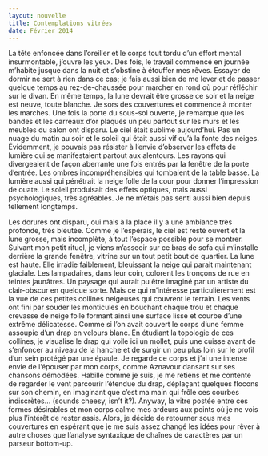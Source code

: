 ```yaml
---
layout: nouvelle
title: Contemplations vitrées
date: Février 2014
---
```


La tête enfoncée dans l’oreiller et le corps tout tordu d’un effort mental insurmontable, j’ouvre les yeux. Des fois, le travail commencé en journée m’habite jusque dans la nuit et s’obstine à étouffer mes rêves. Essayer de dormir ne sert à rien dans ce cas; je fais aussi bien de me lever et de passer quelque temps au rez-de-chaussée pour marcher en rond où pour réfléchir sur le divan. En même temps, la lune devrait être grosse ce soir et la neige est neuve, toute blanche. Je sors des couvertures et commence à monter les marches. Une fois la porte du sous-sol ouverte, je remarque que les bandes et les carreaux d’or plaqués un peu partout sur les murs et les meubles du salon ont disparu. Le ciel était sublime aujourd’hui. Pas un nuage du matin au soir et le soleil qui était aussi vif qu’à la fonte des neiges. Évidemment, je pouvais pas résister à l’envie d’observer les effets de lumière qui se manifestaient partout aux alentours. Les rayons qui divergeaient de façon aberrante une fois entrés par la fenêtre de la porte d’entrée. Les ombres incompréhensibles qui tombaient de la table basse. La lumière aussi qui pénétrait la neige folle de la cour pour donner l’impression de ouate. Le soleil produisait des effets optiques, mais aussi psychologiques, très agréables. Je ne m’étais pas senti aussi bien depuis tellement longtemps.

Les dorures ont disparu, oui mais à la place il y a une ambiance très profonde, très bleutée. Comme je l’espérais, le ciel est resté ouvert et la lune grosse, mais incomplète, à tout l’espace possible pour se montrer. Suivant mon petit rituel, je viens m’asseoir sur ce bras de sofa qui m’installe derrière la grande fenêtre, vitrine sur un tout petit bout de quartier. La lune est haute. Elle irradie faiblement, bleuissant la neige qui parait maintenant glaciale. Les lampadaires, dans leur coin, colorent les tronçons de rue en teintes jaunâtres. Un paysage qui aurait pu être imaginé par un artiste du clair-obscur en quelque sorte. Mais ce qui m’intéresse particulièrement est la vue de ces petites collines neigeuses qui couvrent le terrain. Les vents ont fini par souder les monticules en bouchant chaque trou et chaque crevasse de neige folle formant ainsi une surface lisse et courbe d’une extrême délicatesse. Comme si l’on avait couvert le corps d’une femme assoupie d’un drap en velours blanc. En étudiant la topologie de ces collines, je visualise le drap qui voile ici un mollet, puis une cuisse avant de s’enfoncer au niveau de la hanche et de surgir un peu plus loin sur le profil d’un sein protégé par une épaule. Je regarde ce corps et j’ai une intense envie de l’épouser par mon corps, comme Aznavour dansant sur ses chansons démodées. Habillé comme je suis, je me retiens et me contente de regarder le vent parcourir l’étendue du drap, déplaçant quelques flocons sur son chemin, en imaginant que c’est ma main qui frôle ces courbes indiscrètes… (sounds cheesy, isn’t it?). Anyway, la vitre postée entre ces formes désirables et mon corps calme mes ardeurs aux points où je ne vois plus l’intérêt de rester assis. Alors, je décide de retourner sous mes couvertures en espérant que je me suis assez changé les idées pour rêver à autre choses que l’analyse syntaxique de chaînes de caractères par un parseur bottom-up.
